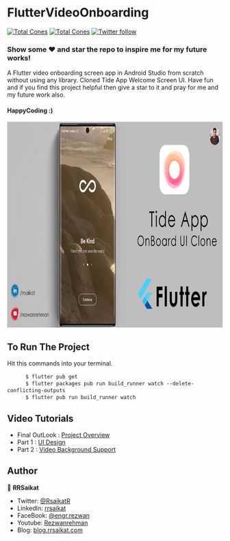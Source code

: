 # FlutterVideoOnboarding
 
<p align="start">
  <a href="https://github.com/rrsaikat/Flutter_Video_OnBoarding/graphs/traffic"><img alt="Total Cones" src="https://img.shields.io/badge/Clones-30-orange"/></a>
   <a href="https://github.com/rrsaikat/Flutter_Video_OnBoarding/graphs/traffic"><img alt="Total Cones" src="https://img.shields.io/badge/Views-76-brightgreen"/></a>
   <a href="https://twitter.com/RsaikatR"><img alt="Twitter follow" src="https://img.shields.io/twitter/follow/RsaikatR.svg?style=social"/></a>
 </p> 
 
### Show some :heart: and star the repo to inspire me for my future works!

A Flutter video onboarding screen app in Android Studio from scratch without using any library.
Cloned Tide App Welcome Screen UI. Have fun and if you find this project helpful then give a star to it and pray for me and my future work also. 
#### HappyCoding :)


<p align="start">
<a href="http://www.youtube.com/c/Rezwanrehman"><img src="https://raw.githubusercontent.com/rrsaikat/Flutter_Video_OnBoarding/master/assets/banner.png" height ="480" width ="820"/></a>
</p>


## To Run The Project
Hit this commands into your terminal.

          $ flutter pub get
          $ flutter packages pub run build_runner watch --delete-conflicting-outputs
          $ flutter pub run build_runner watch
          
## Video Tutorials
- Final OutLook : [Project Overview](https://youtu.be/1D2mRijboyA)
- Part 1 : [UI Design](https://youtu.be/zXzdyQpiAoQ)
- Part 2 : [Video Background Support](https://youtu.be/dOKJk04YcXg)

## Author

👤 **RRSaikat**

- Twitter: [@RsaikatR](https://twitter.com/RsaikatR?s=09)
- LinkedIn: [rrsaikat](https://www.linkedin.com/in/rrsaikat/)
- FaceBook: [@engr.rezwan](https://www.facebook.com/engr.rezwan)
- Youtube: [Rezwanrehman](http://www.youtube.com/c/Rezwanrehman)
- Blog: [blog.rrsaikat.com](https://blog.rrsaikat.com)
